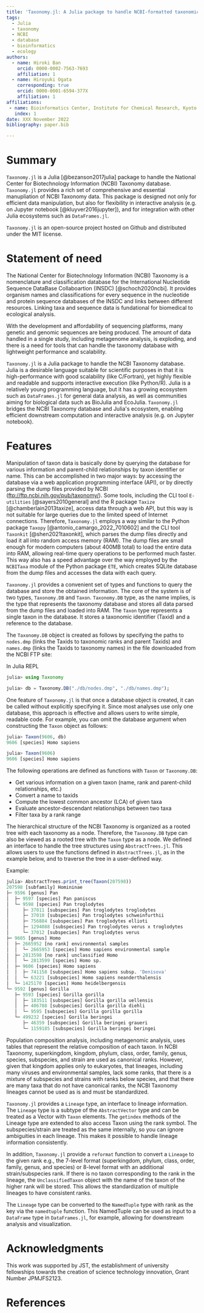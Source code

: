 ```yaml
---
title: 'Taxonomy.jl: A Julia package to handle NCBI-formatted taxonomic databases'
tags:
  - Julia
  - taxonomy
  - NCBI
  - database
  - bioinformatics
  - ecology
authors:
  - name: Hiroki Ban
    orcid: 0000-0002-7563-7693
    affiliation: 1
  - name: Hiroyuki Ogata
    corresponding: true
    orcid: 0000-0001-6594-377X
    affiliation: 1
affiliations:
 - name: Bioinformatics Center, Institute for Chemical Research, Kyoto University, Gokasho, Uji, Kyoto, 611-0011, Japan 
   index: 1
date: XXX November 2022
bibliography: paper.bib

---
```


# Summary

`Taxonomy.jl` is a Julia [@bezanson2017julia] package to handle the National Center for Biotechnology Information (NCBI) Taxonomy database. `Taxonomy.jl` provides a rich set of comprehensive and essential manupliation of NCBI Taxonomy data. This package is designed not only for efficient data manipulation, but also for flexibility in interactive analysis (e.g. on Jupyter notebook [@kluyver2016jupyter]), and for integration with other Julia ecosystems such as `DataFrames.jl`.

`Taxonomy.jl` is an open-source project hosted on Github and distributed under the MIT license.

# Statement of need

The National Center for Biotechnology Information (NCBI) Taxonomy is a nomenclature and classification database for the International Nucleotide Sequence DataBase Collaboartion (INSDC) [@schoch2020ncbi]. It provides organism names and classifications for every sequence in the nucleotide and protein sequence databases of the INSDC and links between different resources. Linking taxa and sequence data is fundational for biomedical to ecological analysis.

With the development and affordability of sequencing platforms, many genetic and genomic sequences are being produced. The amount of data handled in a single study, including metagenome analysis, is exploding, and there is a need for tools that can handle the taxonomy database with lightweight performance and scalability.

`Taxonomy.jl` is a Julia package to handle the NCBI Taxonomy database. Julia is a desirable language suitable for scientific purposes in that it is high-performance with good scalability (like C/Fortran), yet highly flexible and readable and supports interactive execution (like Python/R). Julia is a relatively young programming language, but it has a growing ecosystem such as `DataFrames.jl` for general data analysis, as well as communities aiming for biological data such as BioJulia and EcoJulia. `Taxonomy.jl` bridges the NCBI Taxonomy database and Julia's ecosystem, enabling efficient downstream computation and interactive analysis (e.g. on Jupyter notebook).

# Features

Manipulation of taxon data is basically done by querying the database for various information and parent-child relationships by taxon identifier or name. This can be accomplished in two major ways: by accessing the database via a web application programming interface (API), or by directly parsing the dump files provided by NCBI (ftp://ftp.ncbi.nih.gov/pub/taxonomy/). Some tools, including the CLI tool `E-utilities` [@sayers2010general] and the R package `Taxize` [@chamberlain2013taxize], access data through a web API, but this way is not suitable for large queries due to the limited speed of Internet connections. Therefore, `Taxonomy.jl` employs a way similar to the Python package `Taxopy` [@antonio_camargo_2022_7010602] and the CLI tool `Taxonkit` [@shen2021taxonkit], which parses the dump files directly and load it all into random access memory (RAM). The dump files are small enough for modern computers (about 400MB total) to load the entire data into RAM, allowing real-time query operations to be performed much faster. This way also has a speed advantage over the way employed by the `NCBITaxa` module of the Python package `ETE`, which creates SQLite database from the dump files and accesses the data with each query.

`Taxonomy.jl` provides a convenient set of types and functions to query the database and store the obtained information. The core of the system is of two types, `Taxonomy.DB` and `Taxon`. `Taxonomy.DB` type, as the name implies, is the type that represents the taxonomy database and stores all data parsed from the dump files and loaded into RAM. The `Taxon` type represents a single taxon in the database. It stores a taxonomic identifier (Taxid) and a reference to the database.

The `Taxonomy.DB` object is created as follows by specifying the paths to `nodes.dmp` (links the Taxids to taxonomic ranks and parent Taxids) and `names.dmp` (links the Taxids to taxonomy names) in the file downloaded from the NCBI FTP site:

In Julia REPL
```julia
julia> using Taxonomy

julia> db = Taxonomy.DB("./db/nodes.dmp", "./db/names.dmp");
```

One feature of `Taxonomy.jl` is that once a database object is created, it can be called without explicitly specifying it. Since most analyses use only one database, this approach is effective and allows users to write simple, readable code. For example, you can omit the database argument when constructing the `Taxon` object as follows:

```julia
julia> Taxon(9606, db)
9606 [species] Homo sapiens

julia> Taxon(9606)
9606 [species] Homo sapiens
```

The following operations are defined as functions with `Taxon` or `Taxonomy.DB`:
- Get various information on a given taxon (name, rank and parent-child relationships, etc.)
- Convert a name to taxids
- Compute the lowest common ancestor (LCA) of given taxa
- Evaluate ancestor-descendant relationships between two taxa
- Filter taxa by a rank range

The hierarchical structure of the NCBI Taxonomy is organized as a rooted tree with each taxonomy as a node. Therefore, the `Taxonomy.DB` type can also be viewed as a rooted tree with the `Taxon` type as a node. We defined an interface to handle the tree structures using `AbstractTrees.jl`. This allows users to use the functions defined in `AbstractTrees.jl`, as in the example below, and to traverse the tree in a user-defined way.

Example:
```julia
julia> AbstractTrees.print_tree(Taxon(207598))
207598 [subfamily] Homininae
├─ 9596 [genus] Pan
│  ├─ 9597 [species] Pan paniscus
│  └─ 9598 [species] Pan troglodytes
│     ├─ 37011 [subspecies] Pan troglodytes troglodytes
│     ├─ 37010 [subspecies] Pan troglodytes schweinfurthii
│     ├─ 756884 [subspecies] Pan troglodytes ellioti
│     ├─ 1294088 [subspecies] Pan troglodytes verus x troglodytes
│     └─ 37012 [subspecies] Pan troglodytes verus
├─ 9605 [genus] Homo
│  ├─ 2665952 [no rank] environmental samples
│  │  └─ 2665953 [species] Homo sapiens environmental sample
│  ├─ 2813598 [no rank] unclassified Homo
│  │  └─ 2813599 [species] Homo sp.
│  ├─ 9606 [species] Homo sapiens
│  │  ├─ 741158 [subspecies] Homo sapiens subsp. 'Denisova'
│  │  └─ 63221 [subspecies] Homo sapiens neanderthalensis
│  └─ 1425170 [species] Homo heidelbergensis
└─ 9592 [genus] Gorilla
   ├─ 9593 [species] Gorilla gorilla
   │  ├─ 183511 [subspecies] Gorilla gorilla uellensis
   │  ├─ 406788 [subspecies] Gorilla gorilla diehli
   │  └─ 9595 [subspecies] Gorilla gorilla gorilla
   └─ 499232 [species] Gorilla beringei
      ├─ 46359 [subspecies] Gorilla beringei graueri
      └─ 1159185 [subspecies] Gorilla beringei beringei
```

Population composition analysis, including metagenomic analysis, uses tables that represent the relative composition of each taxon. In NCBI Taxonomy, superkingdom, kingdom, phylum, class, order, family, genus, species, subspecies, and strain are used as canonical ranks. However, given that kingdom applies only to eukaryotes, that lineages, including many viruses and environmental samples, lack some ranks, that there is a mixture of subspecies and strains with ranks below species, and that there are many taxa that do not have canonical ranks, the NCBI Taxonomy lineages cannot be used as is and must be standardized.

`Taxonomy.jl` provides a `Lineage` type, an interface to lineage information. The `Lineage` type is a subtype of the `AbstractVector` type and can be treated as a Vector with `Taxon` elements. The `getindex` methods of the Lineage type are extended to also access Taxon using the rank symbol. The subspecies/strain are treated as the same internally, so you can ignore ambiguities in each lineage. This makes it possible to handle lineage information consistently.

In addition, `Taxonomy.jl` provide a `reformat` function to convert a `Lineage` to the given rank e.g., the 7-level format (superkingdom, phylum, class, order, family, genus, and species) or 8-level format with an additional strain/subspecies rank. If there is no taxon corresponding to the rank in the lineage, the `UnclassifiedTaxon` object with the name of the taxon of the higher rank will be stored. This allows the standardization of multiple lineages to have consistent ranks.

The `Lineage` type can be converted to the `NamedTuple` type with rank as the key via the `namedtuple` function. This NamedTuple can be used as input to a `DataFrame` type in `DataFrames.jl`, for example, allowing for downstream analysis and visualization.

# Acknowledgments

This work was supported by JST, the establishment of university fellowships towards the creation of science technology innovation, Grant Number JPMJFS2123.

# References
